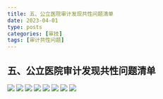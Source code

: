 ```yaml
---
title: 五、公立医院审计发现共性问题清单
date: 2023-04-01
type: posts
categories: [审技]
tags: [审计共性问题]
---
```

## 五、公立医院审计发现共性问题清单

![](https://img.richfan.site/audit/审计发现共性问题清单/五、公立医院审计发现共性问题清单/公立医院审计发现共性问题清单_页面_049.webp)
![](https://img.richfan.site/audit/审计发现共性问题清单/五、公立医院审计发现共性问题清单/公立医院审计发现共性问题清单_页面_050.webp)
![](https://img.richfan.site/audit/审计发现共性问题清单/五、公立医院审计发现共性问题清单/公立医院审计发现共性问题清单_页面_051.webp)
![](https://img.richfan.site/audit/审计发现共性问题清单/五、公立医院审计发现共性问题清单/公立医院审计发现共性问题清单_页面_052.webp)
![](https://img.richfan.site/audit/审计发现共性问题清单/五、公立医院审计发现共性问题清单/公立医院审计发现共性问题清单_页面_053.webp)
![](https://img.richfan.site/audit/审计发现共性问题清单/五、公立医院审计发现共性问题清单/公立医院审计发现共性问题清单_页面_054.webp)
![](https://img.richfan.site/audit/审计发现共性问题清单/五、公立医院审计发现共性问题清单/公立医院审计发现共性问题清单_页面_055.webp)
![](https://img.richfan.site/audit/审计发现共性问题清单/五、公立医院审计发现共性问题清单/公立医院审计发现共性问题清单_页面_056.webp)

